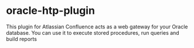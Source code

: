 # oracle-htp-plugin
This plugin for Atlassian Confluence acts as a web gateway for your Oracle database. You can use it to execute stored procedures, run queries and build reports
